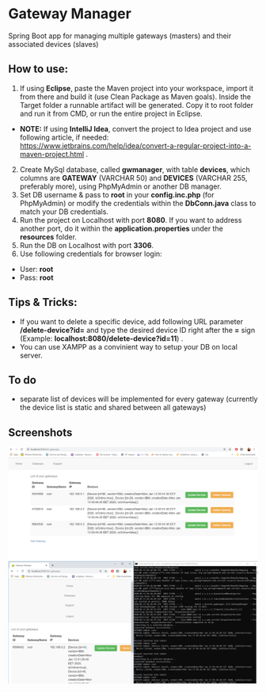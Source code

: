 # Gateway Manager
Spring Boot app for managing multiple gateways (masters) and their associated devices (slaves)

## How to use:
1. If using **Eclipse**, paste the Maven project into your workspace, import it from there and build it (use Clean Package as Maven goals). Inside the Target folder a runnable artifact will be generated. Copy it to root folder and run it from CMD, or run the entire project in Eclipse. 
* **NOTE:** If using **IntelliJ Idea**, convert the project to Idea project and use following article, if needed: https://www.jetbrains.com/help/idea/convert-a-regular-project-into-a-maven-project.html .
2. Create MySql database, called **gwmanager**, with table **devices**, which columns are **GATEWAY** (VARCHAR 50) and **DEVICES** (VARCHAR 255, preferably more), using PhpMyAdmin or another DB manager.
3. Set DB username & pass to **root** in your **config.inc.php** (for PhpMyAdmin) or modify the credentials within the **DbConn.java** class to match your DB credentials.
4. Run the project on Localhost with port **8080**. If you want to address another port, do it within the **application.properties** under the **resources** folder.
5. Run the DB on Localhost with port **3306**.
6. Use following credentials for browser login:
  * User: **root**
  * Pass: **root**

## Tips & Tricks:
* If you want to delete a specific device, add following URL parameter **/delete-device?id=** and type the desired device ID right after the **=** sign (Example: **localhost:8080/delete-device?id=11**) .
* You can use XAMPP as a convinient way to setup your DB on local server.

## To do
* separate list of devices will be implemented for every gateway (currently the device list is static and shared between all gateways)

## Screenshots
![Screenshot](images/screenshot.PNG)
![Screenshot](images/screenshot2.PNG)
